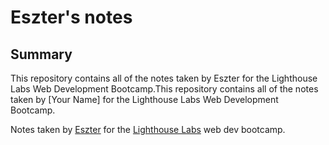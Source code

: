 # Eszter's notes
## Summary

This repository contains all of the notes taken by Eszter for the Lighthouse Labs Web Development Bootcamp.This repository contains all of the notes taken by [Your Name] for the Lighthouse Labs Web Development Bootcamp.

Notes taken by [Eszter](https://github.com/) for the [Lighthouse Labs](https://www.lighthouselabs.ca/) web dev bootcamp.